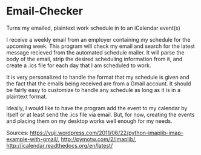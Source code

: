 # Email-Checker
Turns my emailed, plaintext work schedule in to an iCalendar event(s)

I receive a weekly email from an employer containing my schedule for the upcoming week. 
This program will check my email and search for the latest message recieved from the automated schedule mailer.
It will parse the body of the email, strip the desired scheduling information from it, and create a .ics file for each day that I am scheduled to work. 

It is very personalized to handle the format that my schedule is given and the fact that the emails being received are from a Gmail account. It should be fairly easy to customize to handle any schedule as long as it is in a plaintext format. 

Ideally, I would like to have the program add the event to my calendar by itself or at least send the .ics file via email. But, for now, creating the events and placing them on my desktop works well enough for my needs. 

Sources: https://yuji.wordpress.com/2011/06/22/python-imaplib-imap-example-with-gmail/, http://pymotw.com/2/imaplib/, http://icalendar.readthedocs.org/en/latest/

